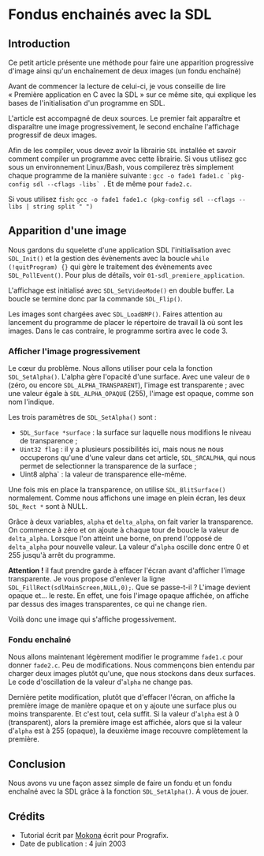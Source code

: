 Fondus enchainés avec la SDL
============================

Introduction
------------

Ce petit article présente une méthode pour faire une apparition
progressive d'image ainsi qu'un enchaînement de deux images (un fondu
enchaîné)

Avant de commencer la lecture de celui-ci, je vous conseille de lire
« Première application en C avec la SDL » sur ce même site, qui explique
les bases de l'initialisation d'un programme en SDL.

L'article est accompagné de deux sources. Le premier fait apparaître et
disparaître une image progressivement, le second enchaîne l'affichage
progressif de deux images.

Afin de les compiler, vous devez avoir la librairie `SDL` installée et
savoir comment compiler un programme avec cette librairie. Si vous
utilisez gcc sous un environnement Linux/Bash,
vous compilerez très simplement
chaque programme de la manière suivante :
``gcc -o fade1 fade1.c `pkg-config sdl --cflags -libs` ``. Et
de même pour `fade2.c`.

Si vous utilisez `fish`: `gcc -o fade1 fade1.c (pkg-config sdl --cflags --libs | string split " ")`


Apparition d'une image
----------------------

Nous gardons du squelette d'une application SDL l'initialisation avec
`SDL_Init()` et la gestion des évènements avec la boucle
`while (!quitProgram) {}` qui gère le traitement des évènements avec
`SDL_PollEvent()`. Pour plus de détails, voir `01-sdl_premiere_application`. 

L'affichage est initialisé avec `SDL_SetVideoMode()` en double buffer.
La boucle se termine donc par la commande `SDL_Flip()`.

Les images sont chargées avec `SDL_LoadBMP()`. Faires attention au lancement
du programme de placer le répertoire de travail là où sont les images. Dans
le cas contraire, le programme sortira avec le code 3.

### Afficher l'image progressivement

Le cœur du problème. Nous allons utiliser pour cela la fonction
`SDL_SetAlpha()`. L'alpha gère l'opacité d'une surface. Avec une valeur
de `0` (zéro, ou encore `SDL_ALPHA_TRANSPARENT`), l'image est
transparente ; avec une valeur égale à `SDL_ALPHA_OPAQUE` (255), l'image
est opaque, comme son nom l'indique.

Les trois paramètres de `SDL_SetAlpha()` sont :

- `SDL_Surface *surface` : la surface sur laquelle nous modifions le
  niveau de transparence ;
- `Uint32 flag` : il y a plusieurs possibilités ici, mais nous ne nous
  occuperons qu'une d'une valeur dans cet article, `SDL_SRCALPHA`, qui
  nous permet de selectionner la transparence de la surface ;
- Uint8 alpha` : la valeur de transparence elle-même.

Une fois mis en place la transparence, on utilise `SDL_BlitSurface()`
normalement. Comme nous affichons une image en plein écran, les deux
`SDL_Rect *` sont à NULL.

Grâce à deux variables, `alpha` et `delta_alpha`, on fait varier la
transparence. On commence à zéro et on ajoute à chaque tour de boucle la
valeur de `delta_alpha`. Lorsque l'on atteint une borne, on prend
l'opposé de `delta_alpha` pour nouvelle valeur. La valeur d'`alpha`
oscille donc entre 0 et 255 jusqu'à arrêt du programme.

**Attention !** il faut prendre garde à effacer l'écran avant d'afficher
l'image transparente. Je vous propose d'enlever la ligne
`SDL_FillRect(sdlMainScreen,NULL,0);`. Que se passe-t-il ? L'image
devient opaque et... le reste. En effet, une fois l'image opaque
affichée, on affiche par dessus des images transparentes, ce qui ne
change rien.

Voilà donc une image qui s'affiche progessivement.

### Fondu enchaîné

Nous allons maintenant légèrement modifier le programme `fade1.c` pour
donner `fade2.c`. Peu de modifications. Nous commençons bien entendu par
charger deux images plutôt qu'une, que nous stockons dans deux surfaces.
Le code d'oscillation de la valeur d'`alpha` ne change pas.

Dernière petite modification, plutôt que d'effacer l'écran, on affiche
la première image de manière opaque et on y ajoute une surface plus ou
moins transparente. Et c'est tout, cela suffit. Si la valeur d'`alpha`
est à 0 (transparent), alors la première image est affichée, alors que
si la valeur d'`alpha` est à 255 (opaque), la deuxième image recouvre
complètement la première.

Conclusion
----------

Nous avons vu une façon assez simple de faire un fondu et un fondu
enchaîné avec la SDL grâce à la fonction `SDL_SetAlpha()`. À vous de
jouer.

Crédits 
--------

- Tutorial écrit par [Mokona](https://www.puupuu.org) écrit pour Prografix.
- Date de publication : 4 juin 2003
